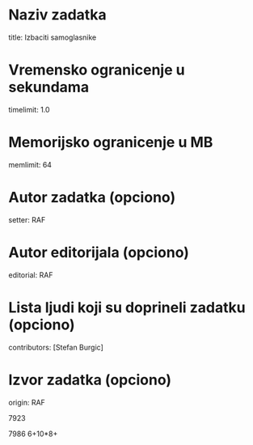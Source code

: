 # Naziv zadatka
title: Izbaciti samoglasnike

# Vremensko ogranicenje u sekundama
timelimit: 1.0

# Memorijsko ogranicenje u MB
memlimit: 64

# Autor zadatka (opciono)
setter: RAF

# Autor editorijala (opciono)
editorial: RAF

# Lista ljudi koji su doprineli zadatku (opciono)
contributors: [Stefan Burgic]

# Izvor zadatka (opciono)
origin: RAF


7923

7986
6+10*8+
